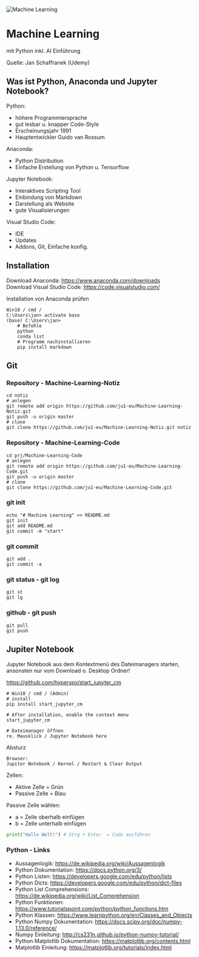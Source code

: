 ![Machine Learning](attachment:MachineLearning-5.png)

# Machine Learning 

mit Python inkl. AI Einführung

Quelle: Jan Schaffranek (Udemy)

## Was ist Python, Anaconda und Jupyter Notebook?

Python:

- höhere Programmiersprache
- gut lesbar u. knapper Code-Style
- Erscheinungsjahr 1991
- Hauptentwickler Guido van Rossum

Anaconda:

- Python Distribution
- Einfache Erstellung von Python u. Tensorflow

Jupyter Notebook:

- Interaktives Scripting Tool
- Einbindung von Markdown
- Darstellung als Website
- gute Visualisierungen

Visual Studio Code:

- IDE
- Updates
- Addons, Git, Einfache konfig.

## Installation

Download Anaconda: https://www.anaconda.com/downloads   
Download Visual Studio Code: https://code.visualstudio.com/

Installation von Anaconda prüfen

    Win10 / cmd / 
    C:\Users\jan> activate base
    (base) C:\Users\jan>
        # Befehle
        python
        conda list
        # Programm nachinstallieren
        pip install markdown

## Git

### Repository - Machine-Learning-Notiz

    cd notiz
    # anlegen
    git remote add origin https://github.com/ju1-eu/Machine-Learning-Notiz.git
    git push -u origin master
    # clone
    git clone https://github.com/ju1-eu/Machine-Learning-Notiz.git notiz

### Repository - Machine-Learning-Code

    cd prj/Machine-Learning-Code
    # anlegen
    git remote add origin https://github.com/ju1-eu/Machine-Learning-Code.git
    git push -u origin master
    # clone
    git clone https://github.com/ju1-eu/Machine-Learning-Code.git

### git init 

    echo "# Machine Learning" >> README.md
    git init
    git add README.md
    git commit -m "start"

### git commit

    git add .
    git commit -a

### git status - git log

    git st
    git lg

### github - git push

    git pull
    git push

## Jupiter Notebook

Jupyter Notebook aus dem Kontextmenü des Dateimanagers starten, 
ansonsten nur vom Download o. Desktop Ordner!

https://github.com/hyperspy/start_jupyter_cm

    # Win10 / cmd / (Admin)
    # install
    pip install start_jupyter_cm
    
    # After installation, enable the context menu 
    start_jupyter_cm
    
    # Dateimanager öffnen
    re. Mausklick / Jupyter Notebook here

Absturz

    Browser:
    Jupiter Notebook / Kernel / Restart & Clear Output

Zellen:

- Aktive Zelle = Grün
- Passive Zelle = Blau

Passive Zelle wählen:

- a = Zelle oberhalb einfügen
- b = Zelle unterhalb einfügen


```python
print("Hallo Welt!") # Strg + Enter  = Code ausführen
```

### Python - Links 

- Aussagenlogik: https://de.wikipedia.org/wiki/Aussagenlogik
- Python Dokumentation: https://docs.python.org/3/
- Python Listen: https://developers.google.com/edu/python/lists
- Python Dicts: https://developers.google.com/edu/python/dict-files
- Python List Comprehensions: https://de.wikipedia.org/wiki/List_Comprehension
- Python Funktionen: https://www.tutorialspoint.com/python/python_functions.htm
- Python Klassen: https://www.learnpython.org/en/Classes_and_Objects
- Python Numpy Dokumentation: https://docs.scipy.org/doc/numpy-1.13.0/reference/
- Numpy Einleitung: http://cs231n.github.io/python-numpy-tutorial/
- Python Matplotlib Dokumentation: https://matplotlib.org/contents.html
- Matplotlib Einleitung: https://matplotlib.org/tutorials/index.html
